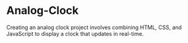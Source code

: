 # Analog-Clock
Creating an analog clock project involves combining HTML, CSS, and JavaScript to display a clock that updates in real-time.
